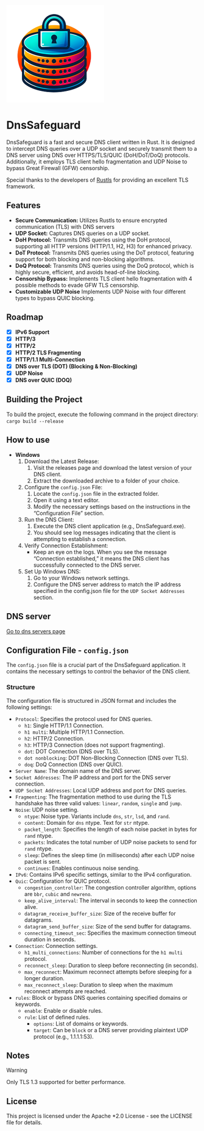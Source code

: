 <img src="./sample-256.png" width="256">

# DnsSafeguard

DnsSafeguard is a fast and secure DNS client written in Rust. It is designed to intercept DNS queries over a UDP socket and securely transmit them to a DNS server using DNS over HTTPS/TLS/QUIC (DoH/DoT/DoQ) protocols. Additionally, it employs TLS client hello fragmentation and UDP Noise to bypass Great Firewall (GFW) censorship.

Special thanks to the developers of [Rustls](https://github.com/rustls/rustls) for providing an excellent TLS framework.

## Features

* **Secure Communication:** Utilizes Rustls to ensure encrypted communication (TLS) with DNS servers
* **UDP Socket:** Captures DNS queries on a UDP socket.
* **DoH Protocol:** Transmits DNS queries using the DoH protocol, supporting all HTTP versions (HTTP/1.1, H2, H3) for enhanced privacy.
* **DoT Protocol:** Transmits DNS queries using the DoT protocol, featuring support for both blocking and non-blocking algorithms.
* **DoQ Protocol:** Transmits DNS queries using the DoQ protocol, which is highly secure, efficient, and avoids head-of-line blocking.
* **Censorship Bypass:** Implements TLS client hello fragmentation with 4 possible methods to evade GFW TLS censorship.
* **Customizable UDP Noise** Implements UDP Noise with four different types to bypass QUIC blocking.

## Roadmap

* [x] **IPv6 Support**
* [x] **HTTP/3**
* [x] **HTTP/2**
* [x] **HTTP/2 TLS Fragmenting**
* [x] **HTTP/1.1 Multi-Connection**
* [x] **DNS over TLS (DOT) (Blocking & Non-Blocking)**
* [x] **UDP Noise**
* [x] **DNS over QUIC (DOQ)**

## Building the Project

To build the project, execute the following command in the project directory: `cargo build --release`

## How to use

* **Windows**
  1. Download the Latest Release:
      1. Visit the releases page and download the latest version of your DNS client.
      2. Extract the downloaded archive to a folder of your choice.
  2. Configure the `config.json` File:
      1. Locate the `config.json` file in the extracted folder.
      2. Open it using a text editor.
      3. Modify the necessary settings based on the instructions in the “Configuration File” section.
  3. Run the DNS Client:
      1. Execute the DNS client application (e.g., DnsSafeguard.exe).
      2. You should see log messages indicating that the client is attempting to establish a connection.
  4. Verify Connection Establishment:
      * Keep an eye on the logs. When you see the message “Connection established,” it means the DNS client has successfully connected to the DNS server.
  5. Set Up Windows DNS:
      1. Go to your Windows network settings.
      2. Configure the DNS server address to match the IP address specified in the config.json file for the `UDP Socket Addresses` section.

## DNS server

[Go to dns servers page](/DNS.md)

## Configuration File - `config.json`

The `config.json` file is a crucial part of the DnsSafeguard application. It contains the necessary settings to control the behavior of the DNS client.

### Structure

The configuration file is structured in JSON format and includes the following settings:

* `Protocol`: Specifies the protocol used for DNS queries.
  * `h1`: Single HTTP/1.1 Connection.
  * `h1 multi`: Multiple HTTP/1.1 Connection.
  * `h2`: HTTP/2 Connection.
  * `h3`: HTTP/3 Connection (does not support fragmenting).
  * `dot`: DOT Connection (DNS over TLS).
  * `dot nonblocking`: DOT Non-Blocking Connection (DNS over TLS).
  * `doq`: DoQ Connection (DNS over QUIC).
* `Server Name`: The domain name of the DNS server.
* `Socket Addresses`: The IP address and port for the DNS server connection.
* `UDP Socket Addresses`: Local UDP address and port for DNS queries.
* `Fragmenting`: The fragmentation method to use during the TLS handshake has three valid values: `linear`, `random`, `single` and `jump`.
* `Noise`: UDP noise setting.
  * `ntype`: Noise type. Variants include `dns`, `str`, `lsd`, and `rand`.
  * `content`: Domain for `dns` ntype. Text for `str` ntype.
  * `packet_length`: Specifies the length of each noise packet in bytes for `rand` ntype.
  * `packets`: Indicates the total number of UDP noise packets to send for `rand` ntype.
  * `sleep`: Defines the sleep time (in milliseconds) after each UDP noise packet is sent.
  * `continues`: Enables continuous noise sending.
* `IPv6`: Contains IPv6 specific settings, similar to the IPv4 configuration.
* `Quic`: Configuration for QUIC protocol.
  * `congestion_controller`: The congestion controller algorithm, options are `bbr`, `cubic` and `newreno`.
  * `keep_alive_interval`: The interval in seconds to keep the connection alive.
  * `datagram_receive_buffer_size`: Size of the receive buffer for datagrams.
  * `datagram_send_buffer_size`: Size of the send buffer for datagrams.
  * `connecting_timeout_sec`: Specifies the maximum connection timeout duration in seconds.
* `Connection`: Connection settings.
  * `h1_multi_connections`: Number of connections for the `h1 multi` protocol.
  * `reconnect_sleep`: Duration to sleep before reconnecting (in seconds).
  * `max_reconnect`: Maximum reconnect attempts before sleeping for a longer duration.
  * `max_reconnect_sleep`: Duration to sleep when the maximum reconnect attempts are reached.
* `rules`: Block or bypass DNS queries containing specified domains or keywords.
  * `enable`: Enable or disable rules.
  * `rule`: List of defined rules.
    * `options`: List of domains or keywords.
    * `target`: Can be `block` or a DNS server providing plaintext UDP protocol (e.g., 1.1.1.1:53).

## Notes

> [!WARNING]
> Only TLS 1.3 supported for better performance.

## License

This project is licensed under the Apache *2.0 License - see the LICENSE file for details.
